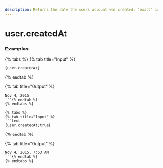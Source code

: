 ```yaml
---
description: Returns the date the users account was created. "exact" is a true/false value on whether to include hours/minutes.
---
```


# user.createdAt <exact> <user>

### Examples

{% tabs %}
{% tab title="Input" %}
```text
{user.createdAt}
```
{% endtab %}

{% tab title="Output" %}
```text
Nov 4, 2015
```{% endtab %}
{% endtabs %}

{% tabs %}
{% tab title="Input" %}
```text
{user.createdAt;true}
```
{% endtab %}

{% tab title="Output" %}
```text
Nov 4, 2015, 7:53 AM
```{% endtab %}
{% endtabs %}